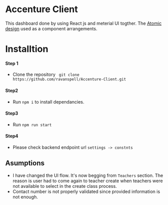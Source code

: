 # Accenture Client

This dashboard done by using React js and meterial UI togther. The [Atomic design](https://medium.com/@janelle.wg/atomic-design-pattern-how-to-structure-your-react-application-2bb4d9ca5f97) used as a component arrangements.


# Installtion

#### Step 1
- Clone the repository  `` git clone https://github.com/ravanspell/Accenture-Client.git``
 ####  Step2
- Run `` npm i `` to install dependancies.
#### Step3
- Run `` npm run start ``
#### Step4
- Please check backend endpoint url  ``settings -> constnts``

## Asumptions

- I have changed the UI flow. It's now begging from `` Teachers `` section. The reason is user had to come again to teacher create when teachers were not available to select in the create class process.  
- Contact number is not properly validated since provided information is not enough.
